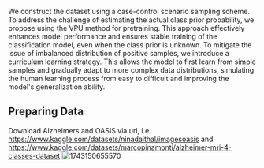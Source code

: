 We construct the dataset using a case-control scenario sampling scheme. To address the challenge of estimating the actual class prior probability, we propose using the VPU method for pretraining. This approach effectively enhances model performance and ensures stable training of the classification model, even when the class prior is unknown. To mitigate the issue of imbalanced distribution of positive samples, we introduce a curriculum learning strategy. This allows the model to first learn from simple samples and gradually adapt to more complex data distributions, simulating the human learning process from easy to difficult and improving the model's generalization ability.

## Preparing Data
Download Alzheimers and OASIS via url, i.e. https://www.kaggle.com/datasets/ninadaithal/imagesoasis and https://www.kaggle.com/datasets/marcopinamonti/alzheimer-mri-4-classes-dataset
![1743150655570](https://github.com/user-attachments/assets/342caad3-25e6-4d43-b2da-8998f67827ea)
